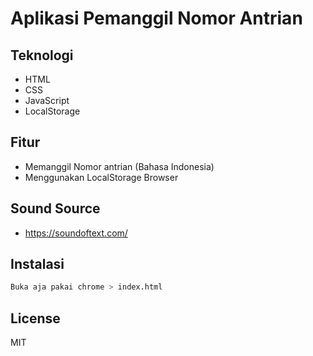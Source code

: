# Aplikasi Pemanggil Nomor Antrian

## Teknologi

- HTML
- CSS
- JavaScript
- LocalStorage

## Fitur

- Memanggil Nomor antrian (Bahasa Indonesia)
- Menggunakan LocalStorage Browser

## Sound Source

- https://soundoftext.com/

## Instalasi

```sh
Buka aja pakai chrome > index.html
```

## License

MIT
